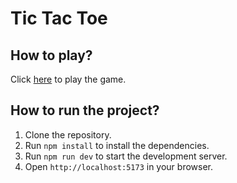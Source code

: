 # Tic Tac Toe

## How to play?
Click [here](https://tic-tac-toe-phi-sandy.vercel.app/) to play the game.

## How to run the project?
1. Clone the repository.
2. Run `npm install` to install the dependencies.
3. Run `npm run dev` to start the development server.
4. Open `http://localhost:5173` in your browser.